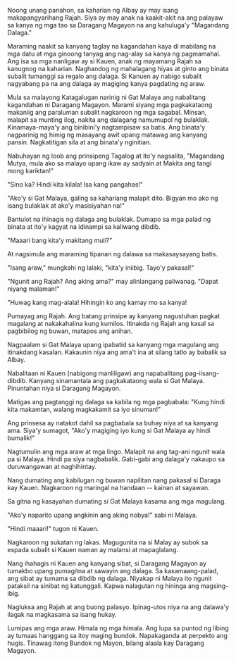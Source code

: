 <!--
.. title: Ang Alamat ng Bulkang Mayon
.. slug: ang-alamat-ng-bulkang-mayon
.. date: 2020-04-14 15:52:12 UTC+08:00
.. tags: Filipino
.. category: Filipino
.. link: 
.. description: 
.. type: text
-->



Noong unang panahon, sa kaharian ng Albay ay may isang makapangyarihang Rajah. Siya ay may anak na kaakit-akit na ang palayaw sa kanya ng mga tao sa Daragang Magayon na ang kahuluga'y "Magandang Dalaga."

Maraming naakit sa kanyang taglay na kagandahan kaya di mabilang na mga datu at mga ginoong tanyag ang nag-alay sa kanya ng pagmamahal. Ang isa sa mga nanligaw ay si Kauen, anak ng mayamang Rajah sa kanugnog na kaharian. Naghandog ng mahalagang hiyas at ginto ang binata subalit tumanggi sa regalo ang dalaga. Si Kanuen ay nabigo subalit nagyabang pa na ang dalaga ay magiging kanya pagdating ng araw.

Mula sa malayong Katagalugan narinig ni Gat Malaya ang nabalitang kagandahan ni Daragang Magayon. Marami siyang mga pagkakataong makaniig ang paraluman subalit nagkaroon ng mga sagabal. Minsan, malapit sa munting ilog, nakita ang dalagang namumupol ng bulaklak. Kinamaya-maya'y ang binibini'y nagtampisaw sa batis. Ang binata'y nagparinig ng himig ng masayang awit upang matawag ang kanyang pansin. Nagkatitigan sila at ang binata'y nginitian.

Nabuhayan ng loob ang prinsipeng Tagalog at ito'y nagsalita, "Magandang Mutya, mula ako sa malayo upang ikaw ay sadyain at Makita ang tangi mong kariktan!"

"Sino ka? Hindi kita kilala! Isa kang pangahas!"

"Ako'y si Gat Malaya, galing sa kahariang malapit dito. Bigyan mo ako ng isang bulaklak at ako'y masisiyahan na!"

Bantulot na ihinagis ng dalaga ang bulaklak. Dumapo sa mga palad ng binata at ito'y kagyat na idinampi sa kaliwang dibdib.

"Maaari bang kita'y makitang muli?"

At nagsimula ang maraming tipanan ng dalawa sa makasaysayang batis.

"Isang araw," mungkahi ng lalaki, "kita'y iniibig. Tayo'y pakasal!"

"Ngunit ang Rajah? Ang aking ama?" may alinlangang paliwanag. "Dapat niyang malaman!"

"Huwag kang mag-alala! Hihingin ko ang kamay mo sa kanya!

Pumayag ang Rajah. Ang batang prinsipe ay kanyang nagustuhan pagkat magalang at nakakahalina kung kumilos. Itinakda ng Rajah ang kasal sa pagbibilog ng buwan, matapos ang anihan.

Nagpaalam si Gat Malaya upang ipabatid sa kanyang mga magulang ang itinakdang kasalan. Kakaunin niya ang ama't ina at silang tatlo ay babalik sa Albay.

Nabalitaan ni Kauen (nabigong manliligaw) ang napabalitang pag-iisang-dibdib. Kanyang sinamantala ang pagkakataong wala si Gat Malaya. Pinuntahan niya si Daragang Magayon.

Matigas ang pagtanggi ng dalaga sa kabila ng mga pagbabala: "Kung hindi kita makamtan, walang magkakamit sa iyo sinuman!"

Ang prinsesa ay natakot dahil sa pagbabala sa buhay niya at sa kanyang ama. Siya'y sumagot, "Ako'y magiging iyo kung si Gat Malaya ay hindi bumalik!"

Nagtumulin ang mga araw at mga lingo. Malapit na ang tag-ani ngunit wala pa si Malaya. Hindi pa siya nagbabalik. Gabi-gabi ang dalaga'y nakaupo sa duruwangawan at naghihintay.

Nang dumating ang kabilugan ng buwan napilitan nang pakasal si Daraga kay Kauen. Nagkaroon ng maringal na handaan -- kainan at sayawan.

Sa gitna ng kasayahan dumating si Gat Malaya kasama ang mga magulang.

"Ako'y naparito upang angkinin ang aking nobya!" sabi ni Malaya.

"Hindi maaari!" tugon ni Kauen.

Nagkaroon ng sukatan ng lakas. Magugunita na si Malay ay subok sa espada subalit si Kauen naman ay malansi at mapaglalang.

Nang ihahagis ni Kauen ang kanyang sibat, si Daragang Magayon ay tumakbo upang pumagitna at sawayin ang dalaga. Sa kasamaang-palad, ang sibat ay tumama sa dibdib ng dalaga. Niyakap ni Malaya ito ngunit pataksil na sinibat ng katunggali. Kapwa nalagutan ng hininga ang magsing-ibig.

Nagluksa ang Rajah at ang buong palasyo. Ipinag-utos niya na ang dalawa'y ilagak na magkasama sa isang hukay.

Lumipas ang mga araw. Himala ng mga himala. Ang lupa sa puntod ng libing ay tumaas hanggang sa itoy maging bundok. Napakaganda at perpekto ang hugis. Tinawag itong Bundok ng Mayon, bilang alaala kay Daragang Magayon.

